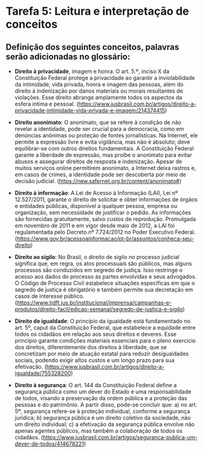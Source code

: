 # Tarefa 5: Leitura e interpretação de conceitos
## Definição dos seguintes conceitos, palavras serão adicionadas no glossário:
  * __Direito à privacidade__, imagem e honra: O art. 5.º, inciso X da Constituição Federal protege a privacidade ao garantir a inviolabilidade da intimidade, vida privada, honra e imagem das pessoas, além do direito à indenização por danos materiais ou morais resultantes de violações. Esse direito abrange amplamente todos os aspectos da esfera íntima e pessoal. (https://www.jusbrasil.com.br/artigos/direito-a-privacidade-intimidade-vida-privada-e-imagem/214374415)
    
  * __Direito anonimato__: O anonimato, que se refere à condição de não revelar a identidade, pode ser crucial para a democracia, como em denúncias anônimas ou proteção de fontes jornalísticas. Na Internet, ele permite a expressão livre e evita vigilância, mas não é absoluto; deve equilibrar-se com outros direitos fundamentais. A Constituição Federal garante a liberdade de expressão, mas proíbe o anonimato para evitar abusos e assegurar direitos de resposta e indenização. Apesar de muitos serviços online permitirem anonimato, a Internet deixa rastros e, em casos de crimes, a identidade pode ser descoberta por meio de decisão judicial. (https://new.safernet.org.br/content/anonimato#)
    
  * __Direito à informação__: A Lei de Acesso à Informação (LAI), Lei nº 12.527/2011, garante o direito de solicitar e obter informações de órgãos e entidades públicas, disponível a qualquer pessoa, empresa ou organização, sem necessidade de justificar o pedido. As informações são fornecidas gratuitamente, salvo custos de reprodução. Promulgada em novembro de 2011 e em vigor desde maio de 2012, a LAI foi regulamentada pelo Decreto nº 7.724/2012 no Poder Executivo Federal. (https://www.gov.br/acessoainformacao/pt-br/assuntos/conheca-seu-direito)
    
  * __Direito ao sigilo__: No Brasil, o direito de sigilo no processo judicial significa que, em regra, os atos processuais são públicos, mas alguns processos são conduzidos em segredo de justiça. Isso restringe o acesso aos dados do processo às partes envolvidas e seus advogados. O Código de Processo Civil estabelece situações específicas em que o segredo de justiça é obrigatório e também permite sua decretação em casos de interesse público. (https://www.tjdft.jus.br/institucional/imprensa/campanhas-e-produtos/direito-facil/edicao-semanal/segredo-de-justica-e-sigilo)
    
  * __Direito de igualdade__: O princípio da igualdade está fundamentado no art. 5º, caput da Constituição Federal, que estabelece a equidade entre todos os cidadãos em relação aos seus direitos e deveres. Esse princípio garante condições materiais essenciais para o pleno exercício dos direitos, diferentemente dos direitos à liberdade, que se concretizam por meio de atuação estatal para reduzir desigualdades sociais, podendo exigir altos custos e um longo prazo para sua efetivação. (https://www.jusbrasil.com.br/artigos/direito-a-igualdade/755328200)
    
  * __Direito à segurança__: O art. 144 da Constituição Federal define a segurança pública como um dever do Estado e uma responsabilidade de todos, visando a preservação da ordem pública e a proteção das pessoas e do patrimônio. A partir disso, pode-se concluir que: a) no art. 5º, segurança refere-se à proteção individual, conforme a segurança jurídica; b) segurança pública é um direito coletivo da sociedade, não um direito individual; c) a efetivação da segurança pública envolve não apenas agentes públicos, mas também a colaboração de todos os cidadãos. (https://www.jusbrasil.com.br/artigos/seguranca-publica-um-dever-de-todos/414678221)
    
